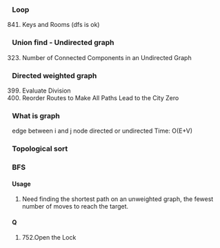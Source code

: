 ### Loop
841. Keys and Rooms (dfs is ok)


### Union find - Undirected graph
323. Number of Connected Components in an Undirected Graph


### Directed weighted graph
399. Evaluate Division
1466. Reorder Routes to Make All Paths Lead to the City Zero


### What is graph
edge between i and j
node
directed or undirected
Time: O(E+V)


### Topological sort



### BFS
#### Usage
1. Need finding the shortest path on an unweighted graph, the fewest number of moves to reach the target.
#### Q
1. 752.Open the Lock

